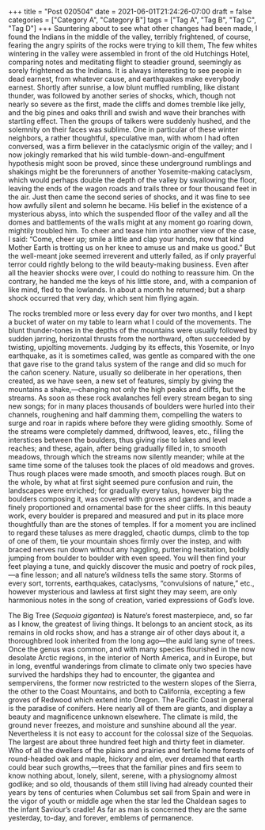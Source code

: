 +++
title = "Post 020504"
date = 2021-06-01T21:24:26-07:00
draft = false
categories = ["Category A", "Category B"]
tags = ["Tag A", "Tag B", "Tag C", "Tag D"]
+++
Sauntering about to see what other changes had been made, I found the Indians in the middle of the valley, terribly frightened, of course, fearing the angry spirits of the rocks were trying to kill them, The few whites wintering in the valley were assembled in front of the old Hutchings Hotel, comparing notes and meditating flight to steadier ground, seemingly as sorely frightened as the Indians. It is always interesting to see people in dead earnest, from whatever cause, and earthquakes make everybody earnest. Shortly after sunrise, a low blunt muffled rumbling, like distant thunder, was followed by another series of shocks, which, though not nearly so severe as the first, made the cliffs and domes tremble like jelly, and the big pines and oaks thrill and swish and wave their branches with startling effect. Then the groups of talkers were suddenly hushed, and the solemnity on their faces was sublime. One in particular of these winter neighbors, a rather thoughtful, speculative man, with whom I had often conversed, was a firm believer in the cataclysmic origin of the valley; and I now jokingly remarked that his wild tumble-down-and-engulfment hypothesis might soon be proved, since these underground rumblings and shakings might be the forerunners of another Yosemite-making cataclysm, which would perhaps double the depth of the valley by swallowing the floor, leaving the ends of the wagon roads and trails three or four thousand feet in the air. Just then came the second series of shocks, and it was fine to see how awfully silent and solemn he became. His belief in the existence of a mysterious abyss, into which the suspended floor of the valley and all the domes and battlements of the walls might at any moment go roaring down, mightily troubled him. To cheer and tease him into another view of the case, I said: “Come, cheer up; smile a little and clap your hands, now that kind Mother Earth is trotting us on her knee to amuse us and make us good.” But the well-meant joke seemed irreverent and utterly failed, as if only prayerful terror could rightly belong to the wild beauty-making business. Even after all the heavier shocks were over, I could do nothing to reassure him. On the contrary, he handed me the keys of his little store, and, with a companion of like mind, fled to the lowlands. In about a month he returned; but a sharp shock occurred that very day, which sent him flying again.

The rocks trembled more or less every day for over two months, and I kept a bucket of water on my table to learn what I could of the movements. The blunt thunder-tones in the depths of the mountains were usually followed by sudden jarring, horizontal thrusts from the northward, often succeeded by twisting, upjolting movements. Judging by its effects, this Yosemite, or Inyo earthquake, as it is sometimes called, was gentle as compared with the one that gave rise to the grand talus system of the range and did so much for the cañon scenery. Nature, usually so deliberate in her operations, then created, as we have seen, a new set of features, simply by giving the mountains a shake,—changing not only the high peaks and cliffs, but the streams. As soon as these rock avalanches fell every stream began to sing new songs; for in many places thousands of boulders were hurled into their channels, roughening and half damming them, compelling the waters to surge and roar in rapids where before they were gliding smoothly. Some of the streams were completely dammed, driftwood, leaves, etc., filling the interstices between the boulders, thus giving rise to lakes and level reaches; and these, again, after being gradually filled in, to smooth meadows, through which the streams now silently meander; while at the same time some of the taluses took the places of old meadows and groves. Thus rough places were made smooth, and smooth places rough. But on the whole, by what at first sight seemed pure confusion and ruin, the landscapes were enriched; for gradually every talus, however big the boulders composing it, was covered with groves and gardens, and made a finely proportioned and ornamental base for the sheer cliffs. In this beauty work, every boulder is prepared and measured and put in its place more thoughtfully than are the stones of temples. If for a moment you are inclined to regard these taluses as mere draggled, chaotic dumps, climb to the top of one of them, tie your mountain shoes firmly over the instep, and with braced nerves run down without any haggling, puttering hesitation, boldly jumping from boulder to boulder with even speed. You will then find your feet playing a tune, and quickly discover the music and poetry of rock piles,—a fine lesson; and all nature’s wildness tells the same story. Storms of every sort, torrents, earthquakes, cataclysms, “convulsions of nature,” etc., however mysterious and lawless at first sight they may seem, are only harmonious notes in the song of creation, varied expressions of God’s love.

The Big Tree (_Sequoia gigantea_) is Nature’s forest masterpiece, and, so far as I know, the greatest of living things. It belongs to an ancient stock, as its remains in old rocks show, and has a strange air of other days about it, a thoroughbred look inherited from the long ago—the auld lang syne of trees. Once the genus was common, and with many species flourished in the now desolate Arctic regions, in the interior of North America, and in Europe, but in long, eventful wanderings from climate to climate only two species have survived the hardships they had to encounter, the gigantea and sempervirens, the former now restricted to the western slopes of the Sierra, the other to the Coast Mountains, and both to California, excepting a few groves of Redwood which extend into Oregon. The Pacific Coast in general is the paradise of conifers. Here nearly all of them are giants, and display a beauty and magnificence unknown elsewhere. The climate is mild, the ground never freezes, and moisture and sunshine abound all the year. Nevertheless it is not easy to account for the colossal size of the Sequoias. The largest are about three hundred feet high and thirty feet in diameter. Who of all the dwellers of the plains and prairies and fertile home forests of round-headed oak and maple, hickory and elm, ever dreamed that earth could bear such growths,—trees that the familiar pines and firs seem to know nothing about, lonely, silent, serene, with a physiognomy almost godlike; and so old, thousands of them still living had already counted their years by tens of centuries when Columbus set sail from Spain and were in the vigor of youth or middle age when the star led the Chaldean sages to the infant Saviour’s cradle! As far as man is concerned they are the same yesterday, to-day, and forever, emblems of permanence.
